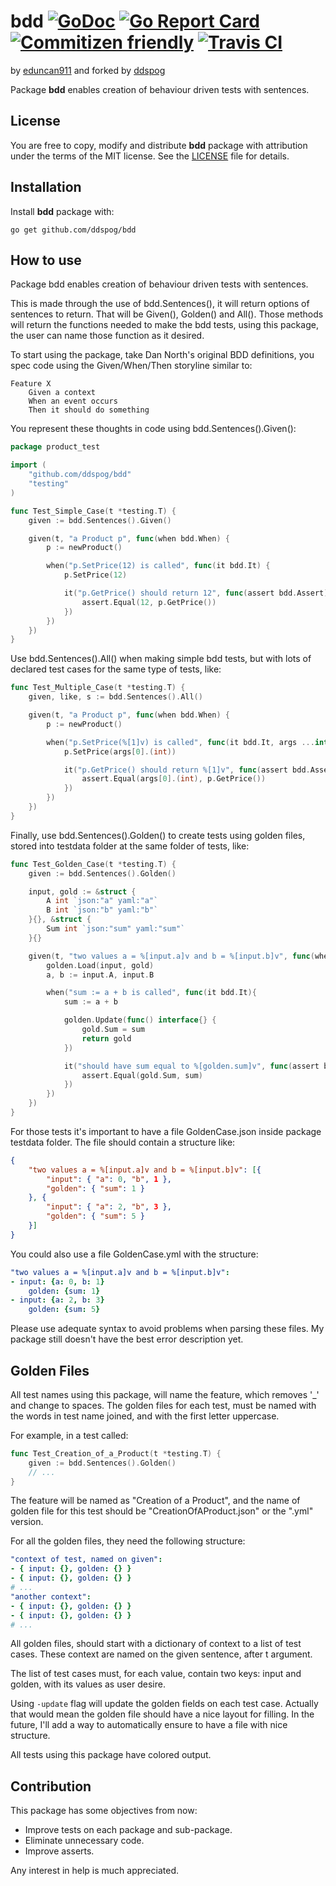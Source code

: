 # bdd [![GoDoc](https://godoc.org/github.com/ddspog/bdd?status.svg)](https://godoc.org/github.com/ddspog/bdd) [![Go Report Card](https://goreportcard.com/badge/github.com/ddspog/bdd)](https://goreportcard.com/report/github.com/ddspog/bdd) [![Commitizen friendly](https://img.shields.io/badge/commitizen-friendly-brightgreen.svg)](http://commitizen.github.io/cz-cli/) [![Travis CI](https://travis-ci.org/ddspog/bdd.svg?branch=master)](https://travis-ci.org/ddspog/bdd)

by [eduncan911](https://github.com/eduncan911) and forked by [ddspog](http://github.com/ddspog)

Package **bdd** enables creation of behaviour driven tests with sentences.

## License

You are free to copy, modify and distribute **bdd** package with attribution under the terms of the MIT license. See the [LICENSE](https://github.com/ddspog/bdd/blob/master/LICENSE) file for details.

## Installation

Install **bdd** package with:

```shell
go get github.com/ddspog/bdd
```

## How to use

Package bdd enables creation of behaviour driven tests with sentences.

This is made through the use of bdd.Sentences(), it will return options of sentences to return. That will be Given(), Golden() and All(). Those methods will return the functions needed to make the bdd tests, using this package, the user can name those function as it desired.

To start using the package, take Dan North's original BDD definitions, you spec code using the Given/When/Then storyline similar to:

```gherkin
Feature X
    Given a context
    When an event occurs
    Then it should do something
```

You represent these thoughts in code using bdd.Sentences().Given():

```go
package product_test

import (
    "github.com/ddspog/bdd"
    "testing"
)

func Test_Simple_Case(t *testing.T) {
    given := bdd.Sentences().Given()

    given(t, "a Product p", func(when bdd.When) {
        p := newProduct()

        when("p.SetPrice(12) is called", func(it bdd.It) {
            p.SetPrice(12)

            it("p.GetPrice() should return 12", func(assert bdd.Assert) {
                assert.Equal(12, p.GetPrice())
            })
        })
    })
}
```

Use bdd.Sentences().All() when making simple bdd tests, but with lots of declared test cases for the same type of tests, like:

```go
func Test_Multiple_Case(t *testing.T) {
    given, like, s := bdd.Sentences().All()

    given(t, "a Product p", func(when bdd.When) {
        p := newProduct()

        when("p.SetPrice(%[1]v) is called", func(it bdd.It, args ...interface{}) {
            p.SetPrice(args[0].(int))

            it("p.GetPrice() should return %[1]v", func(assert bdd.Assert) {
                assert.Equal(args[0].(int), p.GetPrice())
            })
        })
    })
}
```

Finally, use bdd.Sentences().Golden() to create tests using golden files, stored into testdata folder at the same folder of tests, like:

```go
func Test_Golden_Case(t *testing.T) {
    given := bdd.Sentences().Golden()

    input, gold := &struct {
        A int `json:"a" yaml:"a"`
        B int `json:"b" yaml:"b"`
    }{}, &struct {
        Sum int `json:"sum" yaml:"sum"`
    }{}

    given(t, "two values a = %[input.a]v and b = %[input.b]v", func(when bdd.When, golden bdd.Golden) {
        golden.Load(input, gold)
        a, b := input.A, input.B

        when("sum := a + b is called", func(it bdd.It){
            sum := a + b

            golden.Update(func() interface{} {
                gold.Sum = sum
                return gold
            })

            it("should have sum equal to %[golden.sum]v", func(assert bdd.Assert) {
                assert.Equal(gold.Sum, sum)
            })
        })
    })
}
```

For those tests it's important to have a file GoldenCase.json inside package testdata folder. The file should contain a structure like:

```json
{
    "two values a = %[input.a]v and b = %[input.b]v": [{
        "input": { "a": 0, "b", 1 },
        "golden": { "sum": 1 }
    }, {
        "input": { "a": 2, "b", 3 },
        "golden": { "sum": 5 }
    }]
}
```

You could also use a file GoldenCase.yml with the structure:

```yaml
"two values a = %[input.a]v and b = %[input.b]v":
- input: {a: 0, b: 1}
    golden: {sum: 1}
- input: {a: 2, b: 3}
    golden: {sum: 5}
```

Please use adequate syntax to avoid problems when parsing these files. My package still doesn't have the best error description yet.

## Golden Files

All test names using this package, will name the feature, which removes '_' and change to spaces. The golden files for each test, must be named with the words in test name joined, and with the first letter uppercase.

For example, in a test called:

```go
func Test_Creation_of_a_Product(t *testing.T) {
    given := bdd.Sentences().Golden()
    // ...
}
```

The feature will be named as "Creation of a Product", and the name of golden file for this test should be "CreationOfAProduct.json" or the ".yml" version.

For all the golden files, they need the following structure:

```yaml
"context of test, named on given":
- { input: {}, golden: {} }
- { input: {}, golden: {} }
# ...
"another context":
- { input: {}, golden: {} }
- { input: {}, golden: {} }
# ...
```

All golden files, should start with a dictionary of context to a list of test cases. These context are named on the given sentence, after t argument.

The list of test cases must, for each value, contain two keys: input and golden, with its values as user desire.

Using `-update` flag will update the golden fields on each test case. Actually that would mean the golden file should have a nice layout for filling. In the future, I'll add a way to automatically ensure to have a file with nice structure.

All tests using this package have colored output.

## Contribution

This package has some objectives from now:

* Improve tests on each package and sub-package.
* Eliminate unnecessary code.
* Improve asserts.

Any interest in help is much appreciated.
